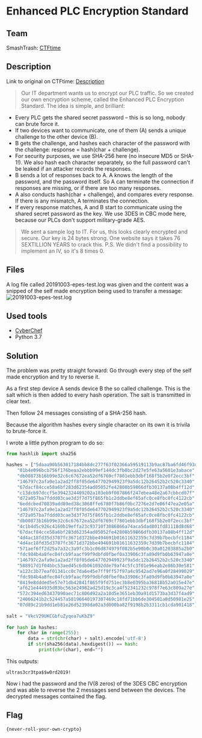 # Enhanced PLC Encryption Standard
## Team
SmashTrash: [CTFtime](https://ctftime.org/team/86655)

## Description
Link to original on CTFtime: [Description](http://www.test.com "CTFtime challenge description")
> Our IT department wants us to encrypt our PLC traffic. So we created our own encryption scheme, called the Enhanced PLC Encryption Standard.
> The idea is simple, and brilliant:
- Every PLC gets the shared secret password – this is so long, nobody can brute force it.
- If two devices want to communicate, one of them (A) sends a unique challenge to the other device (B).
- B gets the challenge, and hashes each character of the password with the challenge: response = hash(char + challenge).
- For security purposes, we use SHA-256 here (no insecure MD5 or SHA-1!). We also hash each character separately, so the full password can't be leaked if an attacker records the responses.
- B sends a lot of responses back to A. A knows the length of the password, and the password itself. So A can terminate the connection if responses are missing, or if there are too many responses.
- A also conducts hash(char + challenge), and compares every response. If there is any mismatch, A terminates the connection.
- If every response matches, A and B start to communicate using the shared secret password as the key. We use 3DES in CBC mode here, because our PLCs don't support military-grade AES.
> We sent a sample log to IT. For us, this looks clearly encrypted and secure. Our key is 24 bytes strong. One website says it takes 76 SEXTILLION YEARS to crack this.
> P.S. We didn't find a possibility to implement an IV, so it's 8 times 0.

## Files
A log file called 20191003-epes-test.log was given and the content was a snipped of the self made encryption being used to transfer a message:
![20191003-epes-test.log](https://i.imgur.com/eOapqxL.png)


## Used tools
- [CyberChef](http://icyberchef.com/)
- Python 3.7

## Solution
The problem was pretty straight forward: Go through every step of the self made encryption and try to reverse it.

As a first step device A sends device B the so called challenge. This is the salt which is then added to every hash operation. The salt is transmitted in clear text.

Then follow 24 messages consisting of a SHA-256 hash.

Because the algorithm hashes every single character on its own it is trivila to brute-force it.

I wrote a little python program to do so:

```python
from hashlib import sha256

hashes = ["5daaa90b563017184bb8dc277f63f02366a59519113b9ac87ba6fd46f93dc1ff",
	"01b4e096bcb756f176beaa2ebbb99ef144dc3fb0bc2d27e5fe63a5601e3abace",
	"db00873b16b99e32c6c67672ea52df6769cf7801ebb3dbf168f5b2e0f2ecc3bf",
	"146797c2afa9e1a2ad2ff8f05de647702949923f9a5dc12b26452b2c520c3340",
	"67dacf84cce58a6bf283d62354ad05052fe42808b59866dfb30137a08b4ff12d",
	"c13dcb97dccf5e3942324409202a103eb9f007866f247ebea48e2a67cbbcd07f",
	"d72a057ba7fddd03cae3d3f7d75f865fb1c2ddbe8ef65afc0ce8fbc0fc4122cb",
	"6eddcbed70839add89ed38c3068ffe6780f7b86f0bc7276e2d7e06f47ea2e05a",
	"146797c2afa9e1a2ad2ff8f05de647702949923f9a5dc12b26452b2c520c3340",
	"d72a057ba7fddd03cae3d3f7d75f865fb1c2ddbe8ef65afc0ce8fbc0fc4122cb",
	"db00873b16b99e32c6c67672ea52df6769cf7801ebb3dbf168f5b2e0f2ecc3bf",
	"4c1b4d5c926c4160b19effa23c93710f3086866a74aca5dad801fd81118d8d68",
	"67dacf84cce58a6bf283d62354ad05052fe42808b59866dfb30137a08b4ff12d",
	"4d4ac18fd35d3707fc3671d372bbe494691b01611632359c7d39b7becbfc1184",
	"4d4ac18fd35d3707fc3671d372bbe494691b01611632359c7d39b7becbfc1184",
	"571aef6ff2d25a7a32c3a9fc3b1c06d874979f082b5e90b0c30a01203885a2b0",
	"fdc984b4a8fec04fcb9faacf99f9dbfd0fbef0a33906c3fa89d9fb0b63947a0e",
	"146797c2afa9e1a2ad2ff8f05de647702949923f9a5dc12b26452b2c520c3340",
	"588917d1f04bbc53aed45c6db061092dde79af4c5fc3f01e96eab2e86b30e581",
	"a122c3b77eaf01341cc0c7da6e45e7ff9ff57f97a4c9542ad7e96a0f28499029",
	"fdc984b4a8fec04fcb9faacf99f9dbfd0fbef0a33906c3fa89d9fb0b63947a0e",
	"8419e8ddded5e57e71db42841f865f9fd751ec3b8e0395ba36818b52a015e47e",
	"af621e444935d03bc563e24982ad25d19c3ca4f52341232c978f7e63c809a27e",
	"572c394ed63437090aec71c806d92a2a10d5e3651eb30a91d1573ba3d37f4ad9",
	"24066241b2c524457a58196640197307469c18fd71bb6de304501a8d50981e25",
	"07d89c21b9dd1eb81e26d52398da02a3d000ba82f9198b2b3311cb1cda901418"]
	
salt = "VkcV29UKCGbfuZyqea7uKbZ9"
	
for hash in hashes:
	for char in range(255):
		data = str(chr(char) + salt).encode('utf-8')
		if str(sha256(data).hexdigest()) == hash:
			print(chr(char), end="")
```

This outputs:

```
ultras3cr3tpa$$w0rd2019!
```

Now i had the password and the IV(8 zeros) of the 3DES CBC encryption and was able to reverse the 2 messages send between the devices.
The decrypted messages contained the flag.

## Flag
```
{never-roll-your-own-crypto}
```

